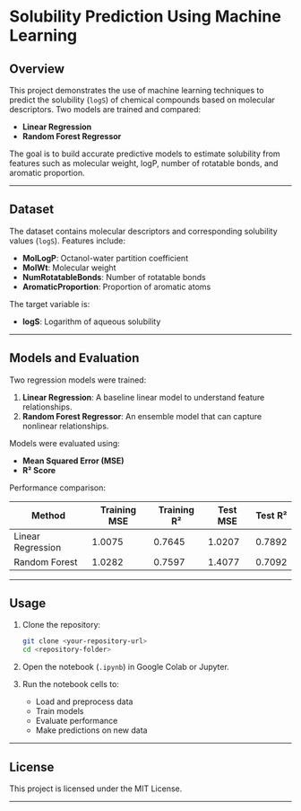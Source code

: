 # Solubility Prediction Using Machine Learning

## Overview

This project demonstrates the use of machine learning techniques to predict the solubility (`logS`) of chemical compounds based on molecular descriptors. Two models are trained and compared:

* **Linear Regression**
* **Random Forest Regressor**

The goal is to build accurate predictive models to estimate solubility from features such as molecular weight, logP, number of rotatable bonds, and aromatic proportion.

---

## Dataset

The dataset contains molecular descriptors and corresponding solubility values (`logS`). Features include:

* **MolLogP**: Octanol-water partition coefficient
* **MolWt**: Molecular weight
* **NumRotatableBonds**: Number of rotatable bonds
* **AromaticProportion**: Proportion of aromatic atoms

The target variable is:

* **logS**: Logarithm of aqueous solubility

---

## Models and Evaluation

Two regression models were trained:

1. **Linear Regression**: A baseline linear model to understand feature relationships.
2. **Random Forest Regressor**: An ensemble model that can capture nonlinear relationships.

Models were evaluated using:

* **Mean Squared Error (MSE)**
* **R² Score**

Performance comparison:

| Method            | Training MSE | Training R² | Test MSE | Test R² |
| ----------------- | ------------ | ----------- | -------- | ------- |
| Linear Regression | 1.0075       | 0.7645      | 1.0207   | 0.7892  |
| Random Forest     | 1.0282       | 0.7597      | 1.4077   | 0.7092  |

---

## Usage

1. Clone the repository:

   ```bash
   git clone <your-repository-url>
   cd <repository-folder>
   ```

2. Open the notebook (`.ipynb`) in Google Colab or Jupyter.

3. Run the notebook cells to:

   * Load and preprocess data
   * Train models
   * Evaluate performance
   * Make predictions on new data

---

## License

This project is licensed under the MIT License.

---


